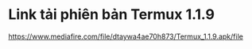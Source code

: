 # Link tải phiên bản Termux 1.1.9

https://www.mediafire.com/file/dtaywa4ae70h873/Termux_1.1.9.apk/file
